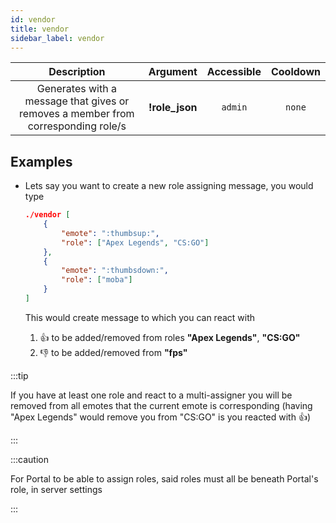 ```yaml
---
id: vendor
title: vendor
sidebar_label: vendor
---
```


|                                    Description                                    |    Argument    | Accessible | Cooldown |
| :-------------------------------------------------------------------------------: | :------------: | :--------: | :------: |
| Generates with a message that gives or removes a member from corresponding role/s | **!role_json** |  `admin`   |  `none`  |

## Examples

- Lets say you want to create a new role assigning message, you would type

  ```json
  ./vendor [
      {
          "emote": ":thumbsup:",
          "role": ["Apex Legends", "CS:GO"]
      },
      {
          "emote": ":thumbsdown:",
          "role": ["moba"]
      }
  ]
  ```

  This would create message to which you can react with

  1. :thumbsup: to be added/removed from roles **"Apex Legends"**, **"CS:GO"**
  2. :thumbsdown: to be added/removed from **"fps"**

:::tip

If you have at least one role and react to a multi-assigner you will be removed from all emotes that
the current emote is corresponding (having "Apex Legends" would remove you from "CS:GO" is you reacted with :thumbsup:)

:::

:::caution

For Portal to be able to assign roles, said roles must all be beneath Portal's role, in server settings

:::
